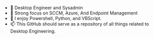 - 👋 Desktop Engineer and Sysadmin
- 🌱 Strong focus on SCCM, Azure, And Endpoint Management
- 💞️ I enjoy Powershell, Python, and VBScript.
- 📫 This GitHub should serve as a repository of all things related to Desktop Engineering.

<!---
Sysadmin7/Sysadmin7 is a ✨ special ✨ repository because its `README.md` (this file) appears on your GitHub profile.
You can click the Preview link to take a look at your changes.
--->

